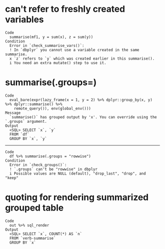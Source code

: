 # can't refer to freshly created variables

    Code
      summarise(mf1, y = sum(x), z = sum(y))
    Condition
      Error in `check_summarise_vars()`:
      ! In `dbplyr` you cannot use a variable created in the same summarise.
      x `z` refers to `y` which was created earlier in this summarise().
      i You need an extra mutate() step to use it.

# summarise(.groups=)

    Code
      eval_bare(expr(lazy_frame(x = 1, y = 2) %>% dplyr::group_by(x, y) %>% dplyr::summarise() %>%
        remote_query()), env(global_env()))
    Message
      `summarise()` has grouped output by 'x'. You can override using the `.groups` argument.
    Output
      <SQL> SELECT `x`, `y`
      FROM `df`
      GROUP BY `x`, `y`

---

    Code
      df %>% summarise(.groups = "rowwise")
    Condition
      Error in `check_groups()`:
      ! `.groups` can't be "rowwise" in dbplyr
      i Possible values are NULL (default), "drop_last", "drop", and "keep"

# quoting for rendering summarized grouped table

    Code
      out %>% sql_render
    Output
      <SQL> SELECT `x`, COUNT(*) AS `n`
      FROM `verb-summarise`
      GROUP BY `x`

